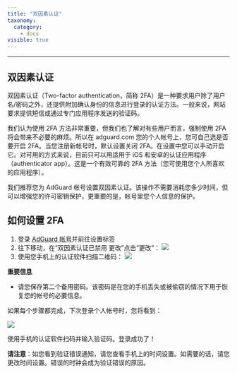 ```yaml
---
title: "双因素认证"
taxonomy:
  category:
    - docs
visible: true
---
```


---

## 双因素认证

双因素认证（Two-factor authentication，简称 2FA）是一种要求用户除了用户名/密码之外，还提供附加确认身份的信息进行登录的认证方法。一般来说，网站要求提供短信或通过专门应用程序发送的验证码。

我们认为使用 2FA 方法非常重要，但我们也了解对有些用户而言，强制使用 2FA 将会带来不必要的麻烦。所以在 adguard.com 您的个人帐号上，您可自己选是否要开启 2FA。当您注册新帐号时，默认设置关闭 2FA。在设置中您可以手动开启它。对可用的方式来说，目前只可以用适用于 iOS 和安卓的认证应用程序（authenticator app）。这是一个有效可靠的 2FA 方法（您可使用您个人所喜欢的应用程序）。

我们推荐您为 AdGuard 帐号设置双因素认证。该操作不需要消耗您多少时间，但可以增强您的许可密钥保护，更重要的是，帐号里您个人信息的保护。

## 如何设置 2FA

1. 登录 [AdGuard 帐号](https://auth.adguard.com/login.html)并前往设置标签
2. 往下移动，在“双因素认证已禁用 更改”点击“更改”：
   <img src="https://cdn.adguard.com/public/Adguard/kb/newscreenshots/Zh/2Fa1cn.png" />
3. 使用您手机上的认证软件扫描二维码：
   <img src="https://cdn.adguard.com/public/Adguard/kb/newscreenshots/Zh/2Fa2cn.png" />

**重要信息**

- 请您保存第二个备用密码。该密码是在您的手机丢失或被偷窃的情况下用于恢复您的帐号的必要信息。

如果每个步骤都完成，下次登录个人帐号时，您将看到：

<img src="https://cdn.adguard.com/public/Adguard/kb/newscreenshots/Zh/2Fa3cn.png" />

使用手机的认证软件扫码并输入验证码。登录成功了！

**请注意**：如您看到验证错误通知，请您查看手机上的时间设置。如需要的话，请您更改时间设置。错误的时钟会成为验证错误的原因。
